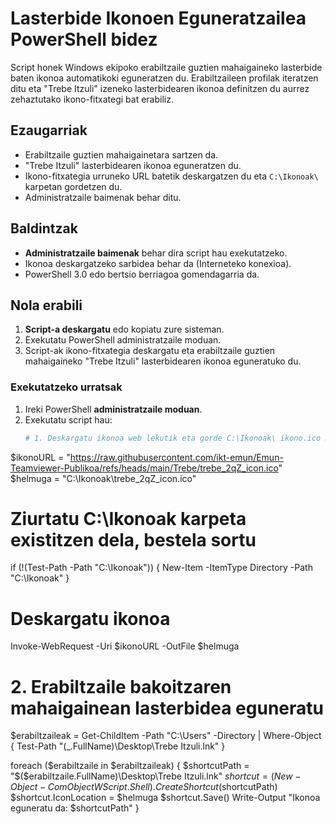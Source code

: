# Lasterbide Ikonoen Eguneratzailea PowerShell bidez

Script honek Windows ekipoko erabiltzaile guztien mahaigaineko lasterbide baten ikonoa automatikoki eguneratzen du. Erabiltzaileen profilak iteratzen ditu eta "Trebe Itzuli" izeneko lasterbidearen ikonoa definitzen du aurrez zehaztutako ikono-fitxategi bat erabiliz. 

## Ezaugarriak

- Erabiltzaile guztien mahaigainetara sartzen da.
- "Trebe Itzuli" lasterbidearen ikonoa eguneratzen du.
- Ikono-fitxategia urruneko URL batetik deskargatzen du eta `C:\Ikonoak\` karpetan gordetzen du.
- Administratzaile baimenak behar ditu.

## Baldintzak

- **Administratzaile baimenak** behar dira script hau exekutatzeko.
- Ikonoa deskargatzeko sarbidea behar da (Interneteko konexioa).
- PowerShell 3.0 edo bertsio berriagoa gomendagarria da.

## Nola erabili

1. **Script-a deskargatu** edo kopiatu zure sisteman.
2. Exekutatu PowerShell administratzaile moduan.
3. Script-ak ikono-fitxategia deskargatu eta erabiltzaile guztien mahaigaineko "Trebe Itzuli" lasterbidearen ikonoa eguneratuko du.

### Exekutatzeko urratsak

1. Ireki PowerShell **administratzaile moduan**.
2. Exekutatu script hau:
   ```powershell
   # 1. Deskargatu ikonoa web lekutik eta gorde C:\Ikonoak\ ikono.ico modura
$ikonoURL = "https://raw.githubusercontent.com/ikt-emun/Emun-Teamviewer-Publikoa/refs/heads/main/Trebe/trebe_2qZ_icon.ico"
$helmuga = "C:\Ikonoak\trebe_2qZ_icon.ico"

# Ziurtatu C:\Ikonoak karpeta existitzen dela, bestela sortu
if (!(Test-Path -Path "C:\Ikonoak")) {
    New-Item -ItemType Directory -Path "C:\Ikonoak"
}

# Deskargatu ikonoa
Invoke-WebRequest -Uri $ikonoURL -OutFile $helmuga

# 2. Erabiltzaile bakoitzaren mahaigainean lasterbidea eguneratu
$erabiltzaileak = Get-ChildItem -Path "C:\Users" -Directory | Where-Object { Test-Path "$($_.FullName)\Desktop\Trebe Itzuli.lnk" }

foreach ($erabiltzaile in $erabiltzaileak) {
    $shortcutPath = "$($erabiltzaile.FullName)\Desktop\Trebe Itzuli.lnk"
    $shortcut = (New-Object -ComObject WScript.Shell).CreateShortcut($shortcutPath)
    $shortcut.IconLocation = $helmuga
    $shortcut.Save()
    Write-Output "Ikonoa eguneratu da: $shortcutPath"
}
```


